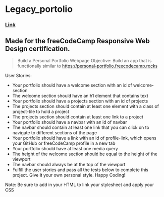 # Legacy_portolio

### [Link](https://z-bj.github.io/Legacy_portolio/)

## Made for the freeCodeCamp Responsive Web Design certification. 

> Build a Personal Portfolio Webpage
Objective: Build an app that is functionally similar to https://personal-portfolio.freecodecamp.rocks

User Stories:

- Your portfolio should have a welcome section with an id of welcome-section
- The welcome section should have an h1 element that contains text
- Your portfolio should have a projects section with an id of projects
- The projects section should contain at least one element with a class of project-tile to hold a project
- The projects section should contain at least one link to a project
- Your portfolio should have a navbar with an id of navbar
- The navbar should contain at least one link that you can click on to navigate to different sections of the page
- Your portfolio should have a link with an id of profile-link, which opens your GitHub or freeCodeCamp profile in a new tab
- Your portfolio should have at least one media query
- The height of the welcome section should be equal to the height of the viewport
- The navbar should always be at the top of the viewport
- Fulfill the user stories and pass all the tests below to complete this project. Give it your own personal style. Happy Coding!

Note: Be sure to add <link rel="stylesheet" href="styles.css"> in your HTML to link your stylesheet and apply your CSS

